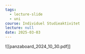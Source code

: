 ```yaml
---
tags:
  - lecture-slide
  - uni
course: Individuel Studieaktivitet
lecture: null
date: 2025-03-03
---
```

![[panzaboard_2024_10_30.pdf]]